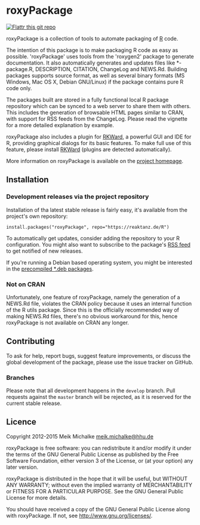 # roxyPackage

[![Flattr this git repo](https://api.flattr.com/button/flattr-badge-large.png)](https://flattr.com/submit/auto?user_id=m.eik&url=https://github.com/unDocUMeantIt/roxyPackage&title=roxyPackage&language=en_GB&tags=github&category=software)

roxyPackage is a collection of tools to automate packaging of [R](https://r-project.org) code.

The intention of this package is to make packaging R code as easy as possible. 'roxyPackage' uses
tools from the 'roxygen2' package to generate documentation. It also automatically generates and
updates files like *-package.R, DESCRIPTION, CITATION, ChangeLog and NEWS.Rd. Building packages
supports source format, as well as several binary formats (MS Windows, Mac OS X, Debian GNU/Linux)
if the package contains pure R code only.

The packages built are stored in a fully functional local R package repository which can be synced to a
web server to share them with others. This includes the generation of browsable HTML pages similar to
CRAN, with support for RSS feeds from the ChangeLog. Please read the vignette for a more detailed
explanation by example.

roxyPackage also includes a plugin for [RKWard](https://rkward.kde.org), a powerful GUI and
IDE for R, providing graphical dialogs for its basic features. To make full use of this feature,
please install [RKWard](https://rkward.kde.org) (plugins are detected automatically).

More information on roxyPackage is available on the [project homepage](https://reaktanz.de/?c=hacking&s=roxyPackage).

## Installation

### Development releases via the project repository

Installation of tha latest stable release is fairly easy, it's available from the project's own repository:

```
install.packages("roxyPackage", repo="https://reaktanz.de/R")
```

To automatically get updates, consider adding the repository to your R configuration. You might also
want to subscribe to the package's [RSS feed](https://reaktanz.de/R/pckg/roxyPackage/RSS.xml) to get notified of new releases.

If you're running a Debian based operating system, you might be interested in the
[precompiled *.deb packages](https://reaktanz.de/R/pckg/roxyPackage/deb_repo.html).

### Not on CRAN

Unfortunately, one feature of roxyPackage, namely the generation of a NEWS.Rd file, violates the CRAN policy
because it uses an internal function of the R utils package. Since this is the officially recommended way
of making NEWS.Rd files, there's no obvious workaround for this, hence roxyPackage is not available on CRAN
any longer.

## Contributing

To ask for help, report bugs, suggest feature improvements, or discuss the global
development of the package, please use the issue tracker on GitHub.

### Branches

Please note that all development happens in the `develop` branch. Pull requests against the `master` branch will be rejected, as it is reserved for the current stable release.

## Licence

Copyright 2012-2015 Meik Michalke <meik.michalke@hhu.de>

roxyPackage is free software: you can redistribute it and/or modify
it under the terms of the GNU General Public License as published by
the Free Software Foundation, either version 3 of the License, or
(at your option) any later version.

roxyPackage is distributed in the hope that it will be useful,
but WITHOUT ANY WARRANTY; without even the implied warranty of
MERCHANTABILITY or FITNESS FOR A PARTICULAR PURPOSE.  See the
GNU General Public License for more details.

You should have received a copy of the GNU General Public License
along with roxyPackage.  If not, see <http://www.gnu.org/licenses/>.
